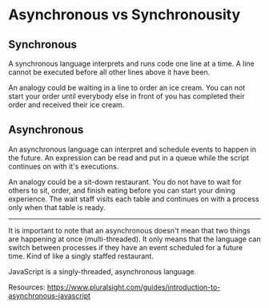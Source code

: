 # Asynchronous vs Synchronousity

## Synchronous

A synchronous language interprets and runs code one line at a time. A line cannot be executed before all other lines above it have been.

An analogy could be waiting in a line to order an ice cream. You can not start your order until everybody else in front of you has completed their order and received their ice cream.

## Asynchronous

An asynchronous language can interpret and schedule events to happen in the future. An expression can be read and put in a queue while the script continues on with it's executions.

An analogy could be a sit-down restaurant. You do not have to wait for others to sit, order, and finish eating before you can start your dining experience. The wait staff visits each table and continues on with a process only when that table is ready.

---

It is important to note that an asynchronous doesn't mean that two things are happening at once (multi-threaded). It only means that the language can switch between processes if they have an event scheduled for a future time. Kind of like a singly staffed restaurant.

JavaScript is a singly-threaded, asynchronous language.

Resources: https://www.pluralsight.com/guides/introduction-to-asynchronous-javascript